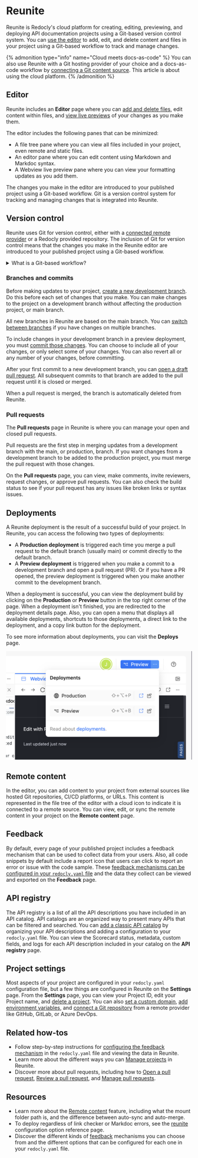 # Reunite

Reunite is Redocly's cloud platform for creating, editing, previewing, and deploying API documentation projects using a Git-based version control system.
You can [use the editor](../how-to/use-editor.md) to add, edit, and delete content and files in your project using a Git-based workflow to track and manage changes.

{% admonition type="info" name="Cloud meets docs-as-code" %}
You can also use Reunite with a Git hosting provider of your choice and a docs-as-code workflow by [connecting a Git content source](../../setup/how-to/git-providers/connect-git-provider.md). This article is about using the cloud platform.
{% /admonition %}

## Editor

Reunite includes an **Editor** page where you can [add and delete files](../how-to/use-editor.md#add-files), edit content within files, and [view live previews](../how-to/use-webview.md) of your changes as you make them.

The editor includes the following panes that can be minimized:

- A file tree pane where you can view all files included in your project, even remote and static files.
- An editor pane where you can edit content using Markdown and Markdoc syntax.
- A Webview live preview pane where you can view your formatting updates as you add them.

The changes you make in the editor are introduced to your published project using a Git-based workflow.
Git is a version control system for tracking and managing changes that is integrated into Reunite.

## Version control

Reunite uses Git for version control, either with a [connected remote provider](../../setup/how-to/git-providers/connect-git-provider.md) or a Redocly provided repository.
The inclusion of Git for version control means that the changes you make in the Reunite editor are introduced to your published project using a Git-based workflow.

<details>
<summary>What is a Git-based workflow?</summary>

  A Reunite Git-based workflow includes the following steps:

- Before making changes in your project, create a new development branch.
- After making updates, commit your changes to save them to your branch.
- Open a pull request to have your committed changes reviewed by others.
- When the pull request has been approved, it can be merged to the main project.

</details>

### Branches and commits

Before making updates to your project, [create a new development branch](../how-to/use-editor.md#create-a-new-branch).
Do this before each set of changes that you make.
You can make changes to the project on a development branch without affecting the production project, or main branch.

All new branches in Reunite are based on the main branch.
You can [switch between branches](../how-to/use-editor.md#switch-branches) if you have changes on multiple branches.

To include changes in your development branch in a preview deployment, you must [commit those changes](../how-to/use-editor.md#commit-updates).
You can choose to include all of your changes, or only select some of your changes.
You can also revert all or any number of your changes, before committing.

After your first commit to a new development branch, you can [open a draft pull request](../how-to/open-pull-request.md#open-a-draft-pull-request).
All subsequent commits to that branch are added to the pull request until it is closed or merged.

When a pull request is merged, the branch is automatically deleted from Reunite.

### Pull requests

The **Pull requests** page in Reunite is where you can manage your open and closed pull requests.

Pull requests are the first step in merging updates from a development branch with the main, or production, branch.
If you want changes from a development branch to be added to the production project, you must merge the pull request with those changes.

On the **Pull requests** page, you can view, make comments, invite reviewers, request changes, or approve pull requests.
You can also check the build status to see if your pull request has any issues like broken links or syntax issues.

## Deployments

A Reunite deployment is the result of a successful build of your project.
In Reunite, you can access the following two types of deployments:

- A **Production deployment** is triggered each time you merge a pull request to the default branch (usually main)
  or commit directly to the default branch.
- A **Preview deployment** is triggered when you make a commit to a development branch and open a pull request (PR). Or if you have a PR opened,
  the preview deployment is triggered when you make another commit to the development branch.

When a deployment is successful, you can view the deployment build by clicking on the **Production** or **Preview** button
in the top right corner of the page. When a deployment isn't finished, you are redirected to the deployment details page.
Also, you can open a menu that displays all available deployments, shortcuts to those deployments,
a direct link to the deployment, and a copy link button for the deployment.

To see more information about deployments, you can visit the **Deploys** page.

![Deployments preview](./images/deployments-preview.png)

## Remote content

In the editor, you can add content to your project from external sources like hosted Git repositories, CI/CD platforms, or URLs.
This content is represented in the file tree of the editor with a cloud icon to indicate it is connected to a remote source.
You can view, edit, or sync the remote content in your project on the **Remote content** page.

## Feedback

By default, every page of your published project includes a feedback mechanism that can be used to collect data from your users.
Also, all code snippets by default include a report icon that users can click to report an error or issue with the code sample.
These [feedback mechanisms can be configured in your `redocly.yaml` file](../../config/feedback.md) and the data they collect can be viewed and exported on the **Feedback** page.

## API registry

The API registry is a list of all the API descriptions you have included in an API catalog.
API catalogs are an organized way to present many APIs that can be filtered and searched.
You can [add a classic API catalog](../how-to/add-classic-catalog.md) by organizing your API descriptions and adding a configuration to your `redocly.yaml` file.
You can view the Scorecard status, metadata, custom fields, and logs for each API description included in your catalog on the **API registry** page.

## Project settings

Most aspects of your project are configured in your `redocly.yaml` configuration file, but a few things are configured in Reunite on the **Settings** page.
From the **Settings** page, you can view your Project ID, edit your Project name, and [delete a project](../../setup/how-to/manage-projects.md#delete-a-project).
You can also [set a custom domain](../../setup/how-to/custom-domain.md), [add environment variables](../../setup/how-to/env-variables.md), and [connect a Git repository](../../setup/how-to/git-providers/connect-git-provider.md) from a remote provider like GitHub, GitLab, or Azure DevOps.

## Related how-tos

- Follow step-by-step instructions for [configuring the feedback mechanism](../../setup/how-to/feedback/index.md) in the `redocly.yaml` file and viewing the data in Reunite.
- Learn more about the different ways you can [Manage projects](../../setup/how-to/manage-projects.md) in Reunite.
- Discover more about pull requests, including how to [Open a pull request](../how-to/open-pull-request.md), [Review a pull request](../how-to/review-pull-request.md), and [Manage pull requests](../how-to/manage-pull-requests.md).

## Resources

- Learn more about the [Remote content](../../setup/concepts/remote-content.md) feature, including what the mount folder path is, and the difference between auto-sync and auto-merge.
- To deploy regardless of link checker or Markdoc errors, see the [reunite](../../config/reunite.md) configuration option reference page.
- Discover the different kinds of [feedback](../../setup/concepts/feedback.md) mechanisms you can choose from and the different options that can be configured for each one in your `redocly.yaml` file.
